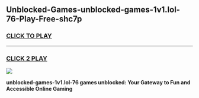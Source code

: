 
## Unblocked-Games-unblocked-games-1v1.lol-76-Play-Free-shc7p
<h3>
<a href="https://premium76.site?title=unblocked-games-1v1.lol-76&ref=23A">CLICK TO PLAY</a></h3>
<hr>

<h3>
<a href="https://premium76.site?title=unblocked-games-1v1.lol-76&ref=23A">CLICK 2 PLAY</a>
  
</h3>

<a href="https://premium76.site?title=unblocked-games-1v1.lol-76&ref=23A"><img src="https://clearcache.store/games.png"></a>


**unblocked-games-1v1.lol-76 games unblocked: Your Gateway to Fun and Accessible Online Gaming**
